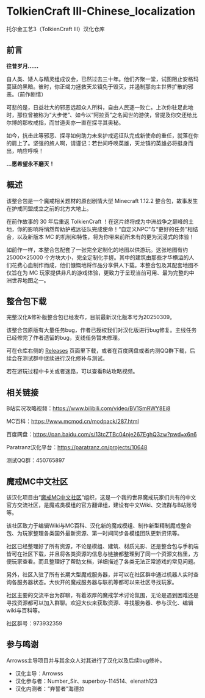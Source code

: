 # TolkienCraft III-Chinese_localization
托尔金工艺3（TolkienCraft III）汉化仓库

## 前言
**往昔岁月……**

自人类、矮人与精灵组成议会，已然过去三十年。他们齐聚一堂，试图阻止安格玛蔓延的黑暗。彼时，你正竭力拯救天龙镇免于毁灭，并遏制那向主世界扩散的邪恶。（前作剧情）

可悲的是，日益壮大的邪恶远超众人所料，自由人民逐一败亡。上次你驻足此地时，那位曾被称为“大步佬”、如今以“阿拉贡”之名闻世的游侠，曾提及你交还给比尔博的那枚戒指，而甘道夫亦一直在探寻其奥秘。

如今，抗击此等邪恶、探寻如何助力未来护戒远征队完成新使命的重任，就落在你的肩上了。坚强的旅人啊，请谨记：若世间呼唤英雄，天龙镇的英雄必将挺身而出，响应呼唤！

**...愿希望永不磨灭！**

## 概述
该整合包是一个魔戒相关题材的原创剧情大型 Minecraft 1.12.2 整合包，故事发生在护戒同盟成立之前的北方大地上。

在前作故事的 30 年后重返 TolkienCraft ！在这片终将成为中洲战争之巅峰的土地，你的影响将悄然帮助护戒远征队完成使命！“自定义NPC”与“更好的任务”相结合，以及新版本 MC 的机制和特性，将为你带来前所未有的更为沉浸式的体验！

如前作一样，本整合包配套了一张完全定制化的地图以供游玩。这张地图有约 25000×25000 个方块大小，完全定制化手搓。其中的建筑由那些才华横溢的人们花费心血制作而成，他们慷慨地将作品分享供人下载。本整合包及其配套地图不仅旨在为 MC 玩家提供非凡的游戏体验，更致力于呈现当前可用、最为完整的中洲世界地图之一。

## 整合包下载
完整汉化&修补版整合包已经发布，目前最新汉化版本号为20250309。

该整合包原版有大量任务bug，作者已授权我们对汉化版进行bug修复。主线任务已经修完了作者遗留的bug，支线任务暂未修理。

可在仓库右侧的 [Releases](https://github.com/ArchiDreamZ/TolkienCraft-III-Chinese_localization/releases) 页面里下载，或者在百度网盘或者内测QQ群下载，后续会在测试群中继续进行汉化修补与测试。

若在游玩过程中卡关或者迷路，可以查看B站攻略视频。

## 相关链接
B站实况攻略视频：https://www.bilibili.com/video/BV1SmRWY8Ei8

MC百科：https://www.mcmod.cn/modpack/287.html

百度网盘：https://pan.baidu.com/s/13tcZTBc04nje267EghQ3zw?pwd=x6n6

Paratranz汉化平台：https://paratranz.cn/projects/10648

测试QQ群：450765897

## 魔戒MC中文社区
该汉化项目由“[魔戒MC中文社区](https://www.bilibili.com/opus/962439932928851974)”组织，这是一个我的世界魔戒玩家们共有的中文官方交流社区，是魔戒类模组的官方翻译组，建设有中文Wiki、交流群与B站账号等。

该社区致力于编辑Wiki与MC百科、汉化新的魔戒模组、制作新型精制魔戒整合包、为玩家整理各类国外最新资源、第一时间同步各模组团队更新资讯等。

社区已经整理好了所有资源，不论是模组、建筑、材质光影、还是整合包与手机端皆可在社区下载，并且将各类资源的信息与链接都整理到了同一个资源文档里，方便玩家查看。而且整理好了帮助文档，详细描述了各类无法正常游戏的常见问题。

另外，社区入驻了所有长期大型魔戒服务器，并可以在社区群中通过机器人实时查询各服务器状态。大伙开的魔戒服务器与联机等都可以来社区寻找玩家。

社区主要的交流平台为群聊，有着浓厚的魔戒学术讨论氛围，无论是遇到困难还是寻找资源都可以加入群聊。欢迎大伙来获取资源、寻找服务器、参与汉化、编辑wiki与百科等。

社区群号：973932359

## 参与鸣谢
Arrowss主导项目并与其余众人对其进行了汉化以及后续bug修补。

- 汉化主导：Arrowss
- 汉化参与者：Number_Sir、superboy-114514、elenath123
- 汉化内测者：“弃誓者”海德拉